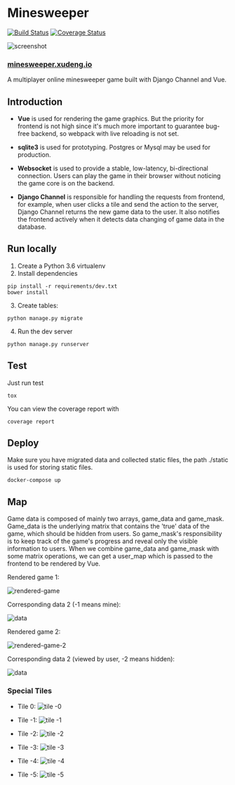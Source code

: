 # Minesweeper
[![Build Status](https://travis-ci.com/d8660091/minesweeper.svg?token=poM8cpAzssr1tR1xqCdN&branch=master)](https://travis-ci.com/d8660091/minesweeper)
[![Coverage Status](https://coveralls.io/repos/github/d8660091/minesweeper/badge.svg?t=RwWiOT)](https://coveralls.io/github/d8660091/minesweeper)

![screenshot][screenshot]

### [minesweeper.xudeng.io](http://minesweeper.xudeng.io)

A multiplayer online minesweeper game built with Django Channel and Vue.

## Introduction

* __Vue__ is used for rendering the game graphics. But the priority for frontend is not high since it's much more important to guarantee bug-free backend, so webpack with live reloading is not set.

* __sqlite3__ is used for prototyping. Postgres or Mysql may be used for production.

* __Websocket__ is used to provide a stable, low-latency, bi-directional connection. Users can play the game in their browser without noticing the game core is on the backend. 

* __Django Channel__ is responsible for handling the requests from frontend, for example, when user clicks a tile and send the action to the server, Django Channel returns the new game data to the user. It also notifies the frontend actively when it detects data changing of game data in the database.

## Run locally
1. Create a Python 3.6 virtualenv
2. Install dependencies

```shell
pip install -r requirements/dev.txt
bower install
```

3. Create tables:

``` shell
python manage.py migrate

```

4. Run the dev server

``` shell
python manage.py runserver
```

## Test
Just run test

``` shell
tox
```

You can view the coverage report with

``` shell
coverage report
```

## Deploy
Make sure you have migrated data and collected static files, the path ./static is used for storing static files.

``` shell
docker-compose up
```

## Map

Game data is composed of mainly two arrays, game_data and game_mask. Game_data is the underlying matrix that contains the 'true' data of the game, which should be hidden from users. So game_mask's responsibility is to keep track of the game's progress and reveal only the visible information to users. When we combine game_data and game_mask with some matrix operations, we can get a user_map which is passed to the frontend to be rendered by Vue.

Rendered game 1:

![rendered-game][example-game]

Corresponding data 2 (-1 means mine):

![data][example-data]

Rendered game 2:

![rendered-game-2][example-game-2]

Corresponding data 2 (viewed by user, -2 means hidden):

![data][example-data-2]

### Special Tiles
* Tile 0:
![tile -0][tile-0]

* Tile -1:
![tile -1][tile-1]

* Tile -2:
![tile -2][tile-2]

* Tile -3:
![tile -3][tile-3]

* Tile -4:
![tile -4][tile-4]

* Tile -5:
![tile -5][tile-5]

[screenshot]: http://imgur.com/a4noUAr.png
[example-game]: http://i.imgur.com/7Lj4oZC.png
[example-data]: http://imgur.com/1aY4eXw.png
[example-game-2]: http://imgur.com/JNVKCjA.png
[example-data-2]: http://imgur.com/XhEpOhD.png
[tile-0]: http://i.imgur.com/hlaMAdW.png
[tile-1]: http://i.imgur.com/9OPaqwj.png
[tile-2]: http://i.imgur.com/lQiLk0f.png
[tile-3]: http://i.imgur.com/8k9qw3a.png
[tile-4]: http://i.imgur.com/uldNo1D.png
[tile-5]: http://i.imgur.com/fIfDipg.png

